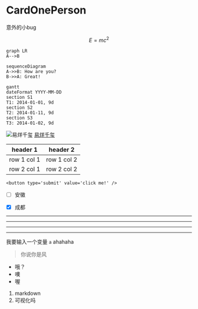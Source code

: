 # CardOnePerson
意外的小bug

```math
E = mc^2
```

```
graph LR
A-->B
```

```
sequenceDiagram
A->>B: How are you?
B->>A: Great!
```

```
gantt
dateFormat YYYY-MM-DD
section S1
T1: 2014-01-01, 9d
section S2
T2: 2014-01-11, 9d
section S3
T3: 2014-01-02, 9d
```

![易烊千玺](D29FABFE6AD449F683533E73C77FCA30 "易烊千玺")
[易烊千玺](D29FABFE6AD449F683533E73C77FCA30 "易烊千玺")

header 1 | header 2
---|---
row 1 col 1 | row 1 col 2
row 2 col 1 | row 2 col 2


```
<button type='submit' value='click me!' />
```

- [ ] 安徽

- [x] 成都


----
---
****
***


我要输入一个变量 `a` ahahaha 

> 你说你是风


- 哦？
- 噢
- 喔


1. markdown
2. 可视化吗
